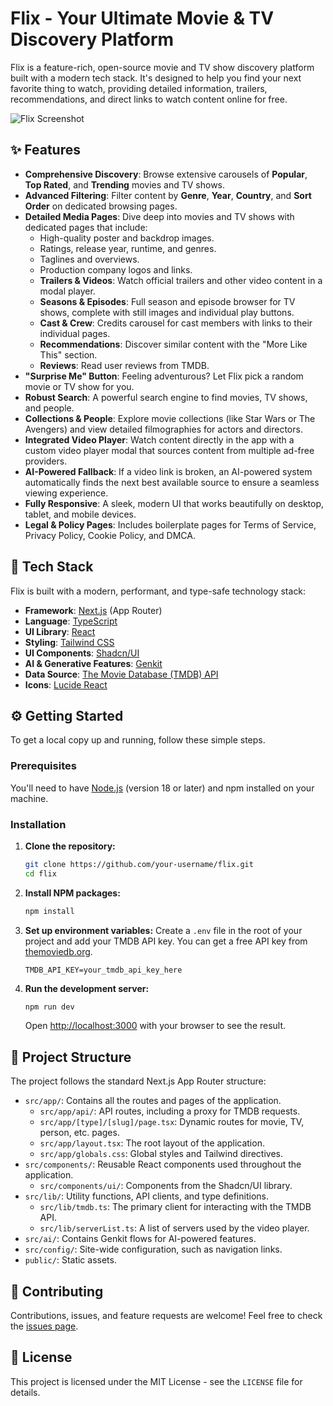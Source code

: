 # Flix - Your Ultimate Movie & TV Discovery Platform

Flix is a feature-rich, open-source movie and TV show discovery platform built with a modern tech stack. It's designed to help you find your next favorite thing to watch, providing detailed information, trailers, recommendations, and direct links to watch content online for free.

![Flix Screenshot](./preview.png)

## ✨ Features

- **Comprehensive Discovery**: Browse extensive carousels of **Popular**, **Top Rated**, and **Trending** movies and TV shows.
- **Advanced Filtering**: Filter content by **Genre**, **Year**, **Country**, and **Sort Order** on dedicated browsing pages.
- **Detailed Media Pages**: Dive deep into movies and TV shows with dedicated pages that include:
    - High-quality poster and backdrop images.
    - Ratings, release year, runtime, and genres.
    - Taglines and overviews.
    - Production company logos and links.
    - **Trailers & Videos**: Watch official trailers and other video content in a modal player.
    - **Seasons & Episodes**: Full season and episode browser for TV shows, complete with still images and individual play buttons.
    - **Cast & Crew**: Credits carousel for cast members with links to their individual pages.
    - **Recommendations**: Discover similar content with the "More Like This" section.
    - **Reviews**: Read user reviews from TMDB.
- **"Surprise Me" Button**: Feeling adventurous? Let Flix pick a random movie or TV show for you.
- **Robust Search**: A powerful search engine to find movies, TV shows, and people.
- **Collections & People**: Explore movie collections (like Star Wars or The Avengers) and view detailed filmographies for actors and directors.
- **Integrated Video Player**: Watch content directly in the app with a custom video player modal that sources content from multiple ad-free providers.
- **AI-Powered Fallback**: If a video link is broken, an AI-powered system automatically finds the next best available source to ensure a seamless viewing experience.
- **Fully Responsive**: A sleek, modern UI that works beautifully on desktop, tablet, and mobile devices.
- **Legal & Policy Pages**: Includes boilerplate pages for Terms of Service, Privacy Policy, Cookie Policy, and DMCA.

## 🚀 Tech Stack

Flix is built with a modern, performant, and type-safe technology stack:

- **Framework**: [Next.js](https://nextjs.org/) (App Router)
- **Language**: [TypeScript](https://www.typescriptlang.org/)
- **UI Library**: [React](https://react.dev/)
- **Styling**: [Tailwind CSS](https://tailwindcss.com/)
- **UI Components**: [Shadcn/UI](https://ui.shadcn.com/)
- **AI & Generative Features**: [Genkit](https://firebase.google.com/docs/genkit)
- **Data Source**: [The Movie Database (TMDB) API](https://www.themoviedb.org/documentation/api)
- **Icons**: [Lucide React](https://lucide.dev/)

## ⚙️ Getting Started

To get a local copy up and running, follow these simple steps.

### Prerequisites

You'll need to have [Node.js](https://nodejs.org/) (version 18 or later) and npm installed on your machine.

### Installation

1.  **Clone the repository:**
    ```sh
    git clone https://github.com/your-username/flix.git
    cd flix
    ```

2.  **Install NPM packages:**
    ```sh
    npm install
    ```

3.  **Set up environment variables:**
    Create a `.env` file in the root of your project and add your TMDB API key. You can get a free API key from [themoviedb.org](https://www.themoviedb.org/documentation/api).

    ```
    TMDB_API_KEY=your_tmdb_api_key_here
    ```

4.  **Run the development server:**
    ```sh
    npm run dev
    ```

    Open [http://localhost:3000](http://localhost:3000) with your browser to see the result.

## 📁 Project Structure

The project follows the standard Next.js App Router structure:

-   `src/app/`: Contains all the routes and pages of the application.
    -   `src/app/api/`: API routes, including a proxy for TMDB requests.
    -   `src/app/[type]/[slug]/page.tsx`: Dynamic routes for movie, TV, person, etc. pages.
    -   `src/app/layout.tsx`: The root layout of the application.
    -   `src/app/globals.css`: Global styles and Tailwind directives.
-   `src/components/`: Reusable React components used throughout the application.
    -   `src/components/ui/`: Components from the Shadcn/UI library.
-   `src/lib/`: Utility functions, API clients, and type definitions.
    -   `src/lib/tmdb.ts`: The primary client for interacting with the TMDB API.
    -   `src/lib/serverList.ts`: A list of servers used by the video player.
-   `src/ai/`: Contains Genkit flows for AI-powered features.
-   `src/config/`: Site-wide configuration, such as navigation links.
-   `public/`: Static assets.

## 🤝 Contributing

Contributions, issues, and feature requests are welcome! Feel free to check the [issues page](https://github.com/your-username/flix/issues).

## 📜 License

This project is licensed under the MIT License - see the `LICENSE` file for details.
